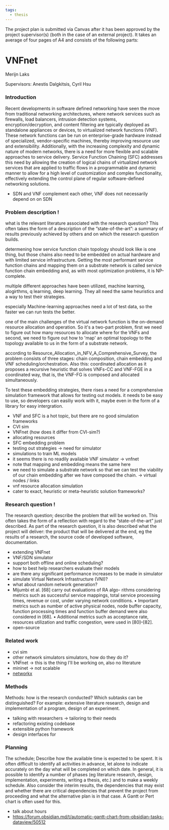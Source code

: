 ```yaml
---
tags:
  - thesis
---
```

The project plan is submitted via Canvas after it has been approved by the project supervisor(s) (both in the case of an external
project). It takes an average of four pages of A4 and consists of the following parts:

# VNFnet
Merijn Laks

Supervisors: Anestis Dalgkitsis, Cyril Hsu

### Introduction
Recent developments in software defined networking have seen the move from traditional networking architectures, where network services such as firewalls, load balancers, intrusion detection systems, encryption/decryption, and content filtering are typically deployed as standalone appliances or devices, to virtualized network functions (VNF). These network functions can be run on enterprise-grade hardware instead of specialized, vendor-specific machines, thereby improving resource use and extensibility. Additionally, with the increasing complexity and dynamic nature of modern networks, there is a need for more flexible and scalable approaches to service delivery. Service Function Chaining (SFC) addresses this need by allowing the creation of logical chains of virtualized network services that are applied to traffic flows in a programmable and dynamic manner to allow for a high level of customization and complex functionality, effectively extending the control plane of regular software-defined networking solutions.

- SDN and VNF complement each other, VNF does not necessarily depend on on SDN 

### Problem description !
what is the relevant literature associated with the research question? This often takes the form of a description of the “state-of-the-art”: a summary of results previously achieved by others and on which the research question builds.

determening how service function chain topology should look like is one thing, but those chains also need to be embedded on actual hardware and with limited service infrastructure. Getting the most performant service function chains and mapping them on a substrate network is called service function chain embedding and, as with most optimization problems, it is NP-complete.

multiple different approaches have been utilized, machine learning, alogirthms, q learning, deep learning. They all need the same heuristics and a way to test their strategies.

especially Machine-learning approaches need a lot of test data, so the faster we can run tests the better.

one of the main challenges of the virtual network function is the on-demand resource allocation and operation. So it's a two-part problem, first we need to figure out how many resources to allocate where for the VNFs and second, we need to figure out how to 'map' an optimal topology to the topology available to us in the form of a substrate network.

according to Resource_Allocation_in_NFV_A_Comprehensive_Survey, the problem consists of three stages: chain composition, chain embedding and VNF scheduling/orchestration.
Also this: coordinated allocation as it proposes a recursive heuristic that solves VNFs-CC and VNF-FGE in a coordinated way, that is, the VNF-FG is composed and allocated simultaneously.

To test these embedding strategies, there rises a need for a comprehensive simulation framework that allows for testing out models. it needs to be easy to use, so developers can easiliy work with it, maybe even in the form of a library for easy intergration. 

- VNF and SFC is a hot topic, but there are no good simulation frameworks
- CVI sim
- VNFnet (how does it differ from CVI-sim?)
- allocating resources
- SFC embedding problem
- testing out strategies -> need for simulator
- simulations to train ML models
- it seems there is no readily available VNF simulator -> vnfnet
- note that mapping and embedding means the same here
- we need to simulate a substrate network so that we can test the viability of our chain embedding after we have composed the chain. -> virtual nodes / links
- vnf resource allocation simulation
- cater to exact, heuristic or meta-heuristic solution frameworks?

### Research question !
The research question; describe the problem that will be worked on. This often takes the form of a reflection with regard to the “state-of-the-art” just described. As part of the research question, it is also described what the project will deliver: the product that will be delivered at the end, eg the results of a research, the source code of developed software, documentation.

- extending VNFnet
- VNF/SDN simulator
- support both offline and online scheduling?
- how to best help researchers evaluate their models
- are there any significant performance increases to be made in simulator
- simulate Virtual Network Infrastructure (VNI)?
- what about random network generation?
- Mijumbi et al. [68] carry out evaluations of RA algo- rithms considering metrics such as successful service mappings, total service processing times, revenue or cost, under varying network conditions. • Important metrics such as number of active physical nodes, node buffer capacity, function processing times and function buffer demand were also considered in [68]. • Additional metrics such as acceptance rate, resources utilization and traffic congestion, were used in [80]–[82].
- open-source

### Related work
- cvi sim
- other network simulators simulators, how do they do it?
- VNFnet -> this is the thing I'll be working on, also no literature
- mininet -> not scalable
- [networkx](https://networkx.org/documentation/latest/)



### Methods
Methods: how is the research conducted? Which subtasks can be distinguished? For example: extensive literature research, design and implementation of a program, design of an experiment.

- talking with researchers -> tailoring to their needs
- refactoring existing codebase
- extensible python framework
- design interfaces for 

### Planning
The schedule; Describe how the available time is expected to be spent. It is often difficult to identify all activities in advance, let alone to indicate accurately on the day what will be completed on which date. In general, it is possible to identify a number of phases (eg literature research, design,
implementation, experiments, writing a thesis, etc.) and to make a weekly schedule.
Also consider the interim results, the dependencies that may exist and whether there are critical dependencies that prevent the project from proceeding and what the alternative plan is in that case. A Gantt or Pert chart is often used for this.

- talk about hours
- https://forum.obsidian.md/t/automatic-gantt-chart-from-obsidian-tasks-dataview/50512
